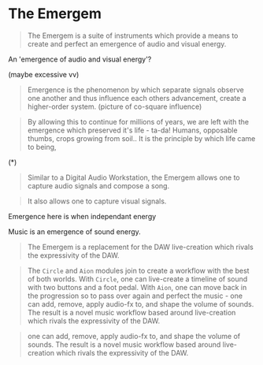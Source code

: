 # The Emergem
> The Emergem is a suite of instruments which provide a means to create and perfect an emergence of audio and visual energy.

An 'emergence of audio and visual energy'?

(maybe excessive vv)
> Emergence is the phenomenon by which separate signals observe one another and thus influence each others advancement, create a higher-order system. (picture of co-square influence)

> By allowing this to continue for millions of years, we are left with the emergence which preserved it's life - ta-da! Humans, opposable thumbs, crops growing from soil..
> It is the principle by which life came to being,


(*)
> Similar to a Digital Audio Workstation, the Emergem allows one to capture audio signals and compose a song.

> It also allows one to capture visual signals.

 Emergence here is when independant energy

Music is an emergence of sound energy.

> The Emergem is a replacement for the DAW live-creation which rivals the expressivity of the DAW.

> The `Circle` and `Aion` modules join to create a workflow with the best of both worlds. With `Circle`, one can live-create a timeline of sound with two buttons and a foot pedal. With `Aion`, one can move back in the progression so to pass over again and perfect the music - one can add, remove, apply audio-fx to, and shape the volume of sounds. The result is a novel music workflow based around live-creation which rivals the expressivity of the DAW.

> one can add, remove, apply audio-fx to, and shape the volume of sounds. The result is a novel music workflow based around live-creation which rivals the expressivity of the DAW.
